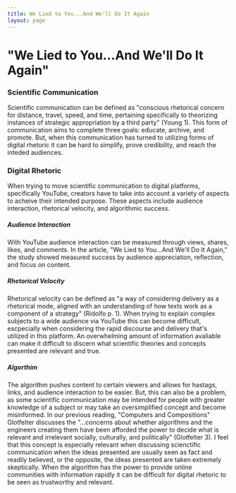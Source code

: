 ```yaml
---
title: We Lied to You...And We'll Do It Again
layout: page
---
```


# "We Lied to You...And We'll Do It Again"
### Scientific Communication 
Scientific communication can be defined as "conscious rhetorical concern for distance, travel, speed, and time, pertaining specifically to theorizing instances of strategic appropriation by a third party" (Young 1). This form of communication aims to complete three goals: educate, archive, and promote. But, when this communication has turned to utilizing forms of digital rhetoric it can be hard to simplify, prove credibility, and reach the inteded audiences.
### Digital Rhetoric 
When trying to move scientific communication to digital platforms, specifically YouTube, creators have to take into account a variety of aspects to acheive their intended purpose. These aspects include audience interaction, rhetorical velocity, and algorithmic success. 
##### Audience Interaction
With YouTube audience interaction can be measured through views, shares, likes, and comments. In the article, "We Lied to You...And We'll Do It Again," the study showed measured success by audience appreciation, reflection, and focus on content.  
##### Rhetorical Velocity 
Rhetorical velocity can be defined as "a way of considering delivery as a rhetorical mode, aligned with an understanding of how texts work as a component of a strategy" (Ridolfo p. 1). When trying to explain complex subjects to a wide audience via YouTube this can become difficult, escpecially when considering the rapid discourse and delivery that's utilized in this platform. An overwhelming amount of information avaliable can make it difficult to discern what scientific theories and concepts presented are relevant and true.
##### Algorthim 
The algorithm pushes content to certain viewers and allows for hastags, links, and audience interaction to be easier. But, this can also be a problem, as some scientific communication may be intended for people with greater knowledge of a subject or may take an oversimplified concept and become misinformed. In our previous reading, "Computers and Compositions" Glotfelter discusses the "...concerns about whether algorithms and the engineers creating them have been afforded the power to decide what is relevant and irrelevant socially, culturally, and politically" (Glotfelter 3). I feel that this concept is especially relevant when discussing scienctific communication when the ideas presented are usually seen as fact and readily believed, or the opposite, the ideas presented are taken extremely skeptically. When the algorithm has the power to provide online communities with information rapidly it can be difficult for digital rhetoric to be seen as trustworthy and relevant.
